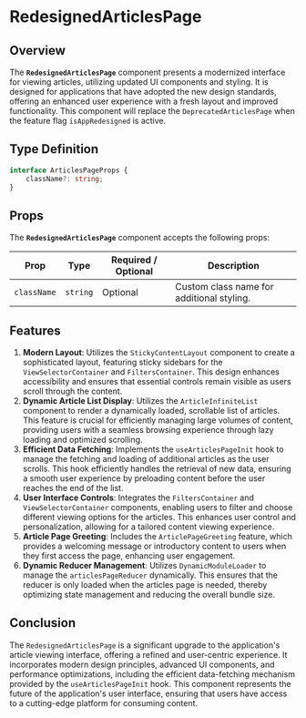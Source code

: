 # RedesignedArticlesPage

## Overview

The **`RedesignedArticlesPage`** component presents a modernized interface for viewing articles, utilizing updated UI components and styling. It is designed for applications that have adopted the new design standards, offering an enhanced user experience with a fresh layout and improved functionality. This component will replace the `DeprecatedArticlesPage` when the feature flag `isAppRedesigned` is active.

## Type Definition

```typescript
interface ArticlesPageProps {
    className?: string;
}
```
## Props
The **`RedesignedArticlesPage`** component accepts the following props:

| Prop        | Type     | Required / Optional | Description                             |
|-------------|----------|---------------------|-----------------------------------------|
| `className` | `string` | Optional            | Custom class name for additional styling. |

## Features

1. **Modern Layout**: Utilizes the `StickyContentLayout` component to create a sophisticated layout, featuring sticky sidebars for the `ViewSelectorContainer` and `FiltersContainer`. This design enhances accessibility and ensures that essential controls remain visible as users scroll through the content.
2. **Dynamic Article List Display**: Utilizes the `ArticleInfiniteList` component to render a dynamically loaded, scrollable list of articles. This feature is crucial for efficiently managing large volumes of content, providing users with a seamless browsing experience through lazy loading and optimized scrolling.
3. **Efficient Data Fetching**: Implements the `useArticlesPageInit` hook to manage the fetching and loading of additional articles as the user scrolls. This hook efficiently handles the retrieval of new data, ensuring a smooth user experience by preloading content before the user reaches the end of the list.
4. **User Interface Controls**: Integrates the `FiltersContainer` and `ViewSelectorContainer` components, enabling users to filter and choose different viewing options for the articles. This enhances user control and personalization, allowing for a tailored content viewing experience.
5. **Article Page Greeting**: Includes the `ArticlePageGreeting` feature, which provides a welcoming message or introductory content to users when they first access the page, enhancing user engagement.
6. **Dynamic Reducer Management**: Utilizes `DynamicModuleLoader` to manage the `articlesPageReducer` dynamically. This ensures that the reducer is only loaded when the articles page  is needed, thereby optimizing state management and reducing the overall bundle size.


## Conclusion

The `RedesignedArticlesPage` is a significant upgrade to the application's article viewing interface, offering a refined and user-centric experience. 
It incorporates modern design principles, advanced UI components, and performance optimizations, including the efficient data-fetching mechanism provided by the `useArticlesPageInit` hook. This component represents the future of the application's user interface, ensuring that users have access to a cutting-edge platform for consuming content.
